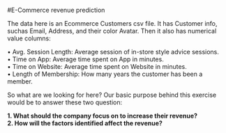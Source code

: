 #E-Commerce revenue prediction

The data here is an Ecommerce Customers csv file. It has Customer info, suchas Email, Address, and their color Avatar. Then it also has numerical value columns:

•	Avg. Session Length: Average session of in-store style advice sessions.<br>
•	Time on App: Average time spent on App in minutes.<br>
•	Time on Website: Average time spent on Website in minutes.<br>
•	Length of Membership: How many years the customer has been a member.<br>

So what are we looking for here? Our basic purpose behind this exercise would be to answer these two question:

**1. What should the company focus on to increase their revenue?**<br>
**2. How will the factors identified affect the revenue?**
